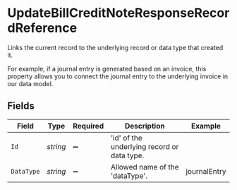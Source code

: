 # UpdateBillCreditNoteResponseRecordReference

Links the current record to the underlying record or data type that created it. 

For example, if a journal entry is generated based on an invoice, this property allows you to connect the journal entry to the underlying invoice in our data model. 


## Fields

| Field                                       | Type                                        | Required                                    | Description                                 | Example                                     |
| ------------------------------------------- | ------------------------------------------- | ------------------------------------------- | ------------------------------------------- | ------------------------------------------- |
| `Id`                                        | *string*                                    | :heavy_minus_sign:                          | 'id' of the underlying record or data type. |                                             |
| `DataType`                                  | *string*                                    | :heavy_minus_sign:                          | Allowed name of the 'dataType'.             | journalEntry                                |
